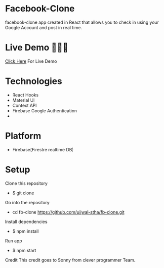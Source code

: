 # Facebook-Clone

facebook-clone app created in React that allows you to check in using your Google Account and post in real time.

# Live Demo 🚀🚀🚀

<a href="https://facebook-clone-e91bb.firebaseapp.com/">Click Here</a> For Live Demo

# Technologies

- React Hooks
- Material UI
- Context API
- Firebase Google Authentication
-

# Platform

- Firebase(Firestre realtime DB)

# Setup

Clone this repository

- $ git clone

Go into the repository

- cd fb-clone https://github.com/ujjwal-stha/fb-clone.git

Install dependencies

- $ npm install

Run app

- $ npm start

Credit
This credit goes to Sonny from clever programmer Team.
